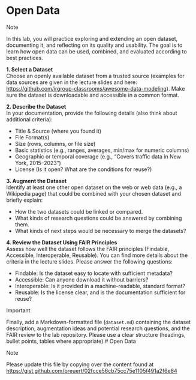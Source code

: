 # Open Data

> [!NOTE]
> In this lab, you will practice exploring and extending an open dataset, documenting it, and reflecting on its quality and usability. The goal is to learn how open data can be used, combined, and evaluated according to best practices.

**1.	Select a Dataset**  
Choose an openly available dataset from a trusted source (examples for data sources are given in the lecture slides and here: https://github.com/irgroup-classrooms/awesome-data-modeling). Make sure the dataset is downloadable and accessible in a common format.

**2.	Describe the Dataset**  
In your documentation, provide the following details (also think about additional criteria):
  - Title & Source (where you found it)
  - File Format(s)
  - Size (rows, columns, or file size)
  - Basic statistics (e.g., ranges, averages, min/max for numeric columns)
  - Geographic or temporal coverage (e.g., “Covers traffic data in New York, 2015–2023”)
  - License (Is it open? What are the conditions for reuse?)

**3.	Augment the Dataset**  
Identify at least one other open dataset on the web or web data (e.g., a Wikipedia page) that could be combined with your chosen dataset and briefly explain:  
  - How the two datasets could be linked or compared.
  - What kinds of research questions could be answered by combining them.
  - What kinds of next steps would be necessary to merge the datasets?

**4.	Review the Dataset Using FAIR Principles**  
Assess how well the dataset follows the FAIR principles (Findable, Accessible, Interoperable, Reusable). You can find more details about the criteria in the lecture slides. Please answer the following questions:
  - Findable: Is the dataset easy to locate with sufficient metadata?
  - Accessible: Can anyone download it without barriers?
  - Interoperable: Is it provided in a machine-readable, standard format?
  - Reusable: Is the license clear, and is the documentation sufficient for reuse?

> [!IMPORTANT]
> Finally, add a Markdown-formatted file (`dataset.md`) containing the dataset description, augmentation ideas and potential research questions, and the FAIR review to the lab repository. Please use a clear structure (headings, bullet points, tables where appropriate).# Open Data

> [!NOTE]
> Please update this file by copying over the content found at https://gist.github.com/breuert/02fcce56cb75cc75e1105f491a2f6e84
